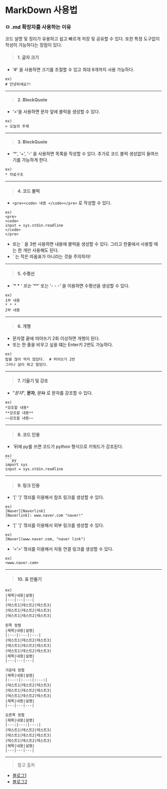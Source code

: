 # MarkDown 사용법
### ㅁ .md 확장자를 사용하는 이유
코드 설명 및 정리가 유용하고 쉽고 빠르게 저장 및 공유할 수 있다. 또한 특정 도구없이 작성이 가능하다는 장점이 있다.

> #### 1. 글자 크기
* '#' 을 사용하면 크기를 조절할 수 있고 최대 6개까지 사용 가능하다.
```
ex)
# 안녕하세요?! 
```

***

> #### 2. BlockQuote
* '>'을 사용하면 문자 앞에 블럭을 생성할 수 있다.  
```
ex)
> 오늘의 주제
```

***


> #### 3. BlockQuote
* '*', '+', '-' 을 사용하면 목록을 작성할 수 있다. 추가로 코드 블럭 생성없이 들여쓰기를 가능하게 한다.  
```
ex)
* 자료구조 
```

***


> #### 4. 코드 블럭
* ```<pre><code> 내용 </code></pre>``` 로 작성할 수 있다.  
```
ex)
<pre>
<code>
input = sys.stdin.readline
</code>
</pre>
```
* 또는 ` 을 3번 사용하면 내용에 블럭을 생성할 수 있다. 그리고 한줄에서 사용할 때는 한 개만 사용해도 된다.
* ` 는 작은 따옴표가 아니라는 것을 주의하자!

***


> #### 5. 수평선
* '* * *' 또는 '***' 또는 '- - -' 을 이용하면 수평선을 생성할 수 있다.  
```
ex)
1부 내용
* * *
2부 내용
```

***


> #### 6. 개행
* 문자열 끝에 띄어쓰기 2회 이상하면 개행이 된다.
* 또는 한 줄을 비우고 싶을 떄는 Enter키 2번도 가능하다.
```
ex)
밥을 많이 먹지 않았다.  # 띄어쓰기 2번
그러나 살이 찌고 말았다.
```

***


> #### 7. 기울기 및 강조
* "*문자*", **문자**, ~~문자~~ 로 문자를 강조할 수 있다.  
```
ex)
*강조할 내용*
**강조할 내용**
~~강조할 내용~~
```

***


> #### 8. 코드 인용
* `뒤에 py를 쓰면 코드가 python 형식으로 키워드가 강조된다.  
```
ex)
```py
import sys
input = sys.stdin.readline
```

***


> #### 9. 링크 인용
* '[' ']' 꺾쇠를 이용해서 참조 링크를 생성할 수 있다.  
```
ex)
[Naver][Naverlink]
[Naverlink]: www.naver.com "naver!"
```

* '[' ']' 꺾쇠를 이용해서 외부 링크를 생성할 수 있다.  
```
ex)
[Naver](www.naver.com, "naver link")
```

* '<'>' 꺾쇠를 이용해서 자동 연결 링크를 생성할 수 있다.  
```
ex)
<www.naver.com>
```

***

> #### 10. 표 만들기
```
ex)
|제목|내용|설명|
|---|---|---|
|테스트1|테스트2|테스트3|
|테스트1|테스트2|테스트3|
|테스트1|테스트2|테스트3|

왼쪽 정렬
|제목|내용|설명|
|:---|:---|:---|
|테스트1|테스트2|테스트3|
|테스트1|테스트2|테스트3|
|테스트1|테스트2|테스트3|
|제목|내용|설명|
|---|---|---|

가운데 정렬
|제목|내용|설명|
|:---:|:---:|:---:|
|테스트1|테스트2|테스트3|
|테스트1|테스트2|테스트3|
|테스트1|테스트2|테스트3|
|제목|내용|설명|
|---|---|---|

오른쪽 정렬
|제목|내용|설명|
|---:|---:|---:|
|테스트1|테스트2|테스트3|
|테스트1|테스트2|테스트3|
|테스트1|테스트2|테스트3|
|제목|내용|설명|
|---|---|---|

```

***

> 참고 출처
- [블로그1](https://inasie.github.io/it%EC%9D%BC%EB%B0%98/%EB%A7%88%ED%81%AC%EB%8B%A4%EC%9A%B4-%ED%91%9C-%EB%A7%8C%EB%93%A4%EA%B8%B0/)
- [블로그2](https://gist.github.com/ihoneymon/652be052a0727ad59601)